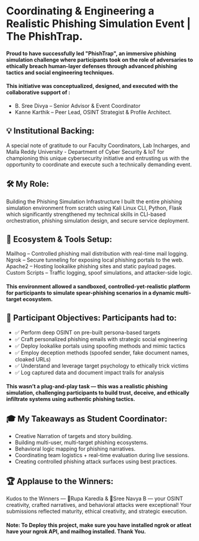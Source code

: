 # Coordinating & Engineering a Realistic Phishing Simulation Event | The PhishTrap.
#### Proud to have successfully led "PhishTrap", an immersive phishing simulation challenge where participants took on the role of adversaries to ethically breach human-layer defenses through advanced phishing tactics and social engineering techniques.

#### This initiative was conceptualized, designed, and executed with the collaborative support of : 
- B. Sree Divya – Senior Advisor & Event Coordinator 
- Kanne Karthik – Peer Lead, OSINT Strategist & Profile Architect. 

## 💡 Institutional Backing:
 A special note of gratitude to our Faculty Coordinators, Lab Incharges, and Malla Reddy University - Department of Cyber Security & IoT for championing this unique cybersecurity initiative and entrusting us with the opportunity to coordinate and execute such a technically demanding event.

## 🛠️ My Role: 
Building the Phishing Simulation Infrastructure
I built the entire phishing simulation environment from scratch using Kali Linux CLI, Python, Flask which significantly strengthened my technical skills in CLI-based orchestration, phishing simulation design, and secure service deployment.

## 🔧 Ecosystem & Tools Setup:
Mailhog – Controlled phishing mail distribution with real-time mail logging.
Ngrok – Secure tunneling for exposing local phishing portals to the web.
Apache2 – Hosting lookalike phishing sites and static payload pages.
Custom Scripts – Traffic logging, spoof simulations, and attacker-side logic.
#### This environment allowed a sandboxed, controlled-yet-realistic platform for participants to simulate spear-phishing scenarios in a dynamic multi-target ecosystem.

## 🎯 Participant Objectives: Participants had to:
 - ✅ Perform deep OSINT on pre-built persona-based targets
 - ✅ Craft personalized phishing emails with strategic social engineering
 - ✅ Deploy lookalike portals using spoofing methods and mimic tactics
 - ✅ Employ deception methods (spoofed sender, fake document names, cloaked URLs)
 - ✅ Understand and leverage target psychology to ethically trick victims
 - ✅ Log captured data and document impact trails for analysis
#### This wasn’t a plug-and-play task — this was a realistic phishing simulation, challenging participants to build trust, deceive, and ethically infiltrate systems using authentic phishing tactics.

## 🎓 My Takeaways as Student Coordinator:
- Creative Narration of targets and story building.
- Building multi-user, multi-target phishing ecosystems.
- Behavioral logic mapping for phishing narratives.
- Coordinating team logistics + real-time evaluation during live sessions.
- Creating controlled phishing attack surfaces using best practices.

## 🏆 Applause to the Winners:
Kudos to the Winners — 🥇Rupa Karedla & 🥈Sree Navya B — your OSINT creativity, crafted narratives, and behavioral attacks were exceptional! Your submissions reflected maturity, ethical creativity, and strategic execution.

#### Note: To Deploy this project, make sure you have installed ngrok or atleat have your ngrok API, and mailhog installed. Thank You. 
